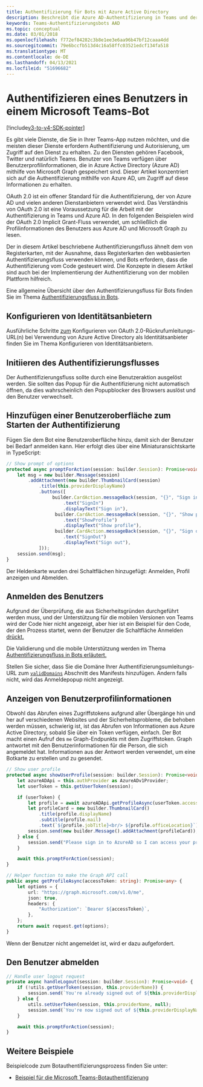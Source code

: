 ```yaml
---
title: Authentifizierung für Bots mit Azure Active Directory
description: Beschreibt die Azure AD-Authentifizierung in Teams und deren Verwendung in Ihren Bots
keywords: Teams-Authentifizierungsbots AAD
ms.topic: conceptual
ms.date: 03/01/2018
ms.openlocfilehash: f772ef84282c3b8e1ee3e6aa96b47bf12caaa4dd
ms.sourcegitcommit: 79e6bccfb513d4c16a58ffc03521edcf134fa518
ms.translationtype: MT
ms.contentlocale: de-DE
ms.lasthandoff: 04/13/2021
ms.locfileid: "51696682"
---
```

# <a name="authenticate-a-user-in-a-microsoft-teams-bot"></a>Authentifizieren eines Benutzers in einem Microsoft Teams-Bot

[!include[v3-to-v4-SDK-pointer](~/includes/v3-to-v4-pointer-bots.md)]

Es gibt viele Dienste, die Sie in Ihrer Teams-App nutzen möchten, und die meisten dieser Dienste erfordern Authentifizierung und Autorisierung, um Zugriff auf den Dienst zu erhalten. Zu den Diensten gehören Facebook, Twitter und natürlich Teams. Benutzer von Teams verfügen über Benutzerprofilinformationen, die in Azure Active Directory (Azure AD) mithilfe von Microsoft Graph gespeichert sind. Dieser Artikel konzentriert sich auf die Authentifizierung mithilfe von Azure AD, um Zugriff auf diese Informationen zu erhalten.

OAuth 2.0 ist ein offener Standard für die Authentifizierung, der von Azure AD und vielen anderen Dienstanbietern verwendet wird. Das Verständnis von OAuth 2.0 ist eine Voraussetzung für die Arbeit mit der Authentifizierung in Teams und Azure AD. In den folgenden Beispielen wird der OAuth 2.0 Implicit Grant-Fluss verwendet, um schließlich die Profilinformationen des Benutzers aus Azure AD und Microsoft Graph zu lesen.

Der in diesem Artikel beschriebene Authentifizierungsfluss ähnelt dem von Registerkarten, mit der Ausnahme, dass Registerkarten den webbasierten Authentifizierungsfluss verwenden können, und Bots erfordern, dass die Authentifizierung vom Code gesteuert wird. Die Konzepte in diesem Artikel sind auch bei der Implementierung der Authentifizierung von der mobilen Plattform hilfreich.

Eine allgemeine Übersicht über den Authentifizierungsfluss für Bots finden Sie im Thema [Authentifizierungsfluss in Bots](~/resources/bot-v3/bot-authentication/auth-flow-bot.md).

## <a name="configuring-identity-providers"></a>Konfigurieren von Identitätsanbietern

Ausführliche Schritte [zum](~/concepts/authentication/configure-identity-provider.md) Konfigurieren von OAuth 2.0-Rückrufumleitungs-URL(n) bei Verwendung von Azure Active Directory als Identitätsanbieter finden Sie im Thema Konfigurieren von Identitätsanbietern.

## <a name="initiate-authentication-flow"></a>Initiieren des Authentifizierungsflusses

Der Authentifizierungsfluss sollte durch eine Benutzeraktion ausgelöst werden. Sie sollten das Popup für die Authentifizierung nicht automatisch öffnen, da dies wahrscheinlich den Popupblocker des Browsers auslöst und den Benutzer verwechselt.

## <a name="add-ui-to-start-authentication"></a>Hinzufügen einer Benutzeroberfläche zum Starten der Authentifizierung

Fügen Sie dem Bot eine Benutzeroberfläche hinzu, damit sich der Benutzer bei Bedarf anmelden kann. Hier erfolgt dies über eine Miniaturansichtskarte in TypeScript:

```typescript
// Show prompt of options
protected async promptForAction(session: builder.Session): Promise<void> {
    let msg = new builder.Message(session)
        .addAttachment(new builder.ThumbnailCard(session)
            .title(this.providerDisplayName)
            .buttons([
                 builder.CardAction.messageBack(session, "{}", "Sign in")
                     .text("SignIn")
                     .displayText("Sign in"),
                  builder.CardAction.messageBack(session, "{}", "Show profile")
                     .text("ShowProfile")
                     .displayText("Show profile"),
                  builder.CardAction.messageBack(session, "{}", "Sign out")
                     .text("SignOut")
                     .displayText("Sign out"),
            ]));
    session.send(msg);
}
```

Der Heldenkarte wurden drei Schaltflächen hinzugefügt: Anmelden, Profil anzeigen und Abmelden.

## <a name="sign-the-user-in"></a>Anmelden des Benutzers

Aufgrund der Überprüfung, die aus Sicherheitsgründen durchgeführt werden muss, und der Unterstützung für die mobilen Versionen von Teams wird der Code hier nicht angezeigt, aber hier ist ein Beispiel für den Code, der den Prozess startet, wenn der Benutzer die Schaltfläche Anmelden [drückt.](https://github.com/OfficeDev/microsoft-teams-sample-auth-node/blob/e84020562d7c8b83f4a357a4a4d91298c5d2989d/src/dialogs/BaseIdentityDialog.ts#L154-L195)

Die Validierung und die mobile Unterstützung werden im Thema [Authentifizierungsfluss in Bots erläutert.](~/resources/bot-v3/bot-authentication/auth-flow-bot.md)

Stellen Sie sicher, dass Sie die Domäne Ihrer Authentifizierungsumleitungs-URL zum [`validDomains`](~/resources/schema/manifest-schema.md#validdomains) Abschnitt des Manifests hinzufügen. Andern falls nicht, wird das Anmeldepopup nicht angezeigt.

## <a name="showing-user-profile-information"></a>Anzeigen von Benutzerprofilinformationen

Obwohl das Abrufen eines Zugriffstokens aufgrund aller Übergänge hin und her auf verschiedenen Websites und der Sicherheitsprobleme, die behoben werden müssen, schwierig ist, ist das Abrufen von Informationen aus Azure Active Directory, sobald Sie über ein Token verfügen, einfach. Der Bot macht einen Aufruf des `me` Graph-Endpunkts mit dem Zugriffstoken. Graph antwortet mit den Benutzerinformationen für die Person, die sich angemeldet hat. Informationen aus der Antwort werden verwendet, um eine Botkarte zu erstellen und zu gesendet.

```typescript
// Show user profile
protected async showUserProfile(session: builder.Session): Promise<void> {
    let azureADApi = this.authProvider as AzureADv1Provider;
    let userToken = this.getUserToken(session);

    if (userToken) {
        let profile = await azureADApi.getProfileAsync(userToken.accessToken);
        let profileCard = new builder.ThumbnailCard()
            .title(profile.displayName)
            .subtitle(profile.mail)
            .text(`${profile.jobTitle}<br/> ${profile.officeLocation}`);
        session.send(new builder.Message().addAttachment(profileCard));
    } else {
        session.send("Please sign in to AzureAD so I can access your profile.");
    }

    await this.promptForAction(session);
}

// Helper function to make the Graph API call
public async getProfileAsync(accessToken: string): Promise<any> {
    let options = {
        url: "https://graph.microsoft.com/v1.0/me",
        json: true,
        headers: {
            "Authorization": `Bearer ${accessToken}`,
        },
    };
    return await request.get(options);
}
```

Wenn der Benutzer nicht angemeldet ist, wird er dazu aufgefordert.

## <a name="sign-the-user-out"></a>Den Benutzer abmelden

```typescript
// Handle user logout request
private async handleLogout(session: builder.Session): Promise<void> {
    if (!utils.getUserToken(session, this.providerName)) {
        session.send(`You're already signed out of ${this.providerDisplayName}.`);
    } else {
        utils.setUserToken(session, this.providerName, null);
        session.send(`You're now signed out of ${this.providerDisplayName}.`);
    }

    await this.promptForAction(session);
}
```

## <a name="other-samples"></a>Weitere Beispiele

Beispielcode zum Botauthentifizierungsprozess finden Sie unter:

* [Beispiel für die Microsoft Teams-Botauthentifizierung](https://github.com/OfficeDev/microsoft-teams-sample-auth-node)
